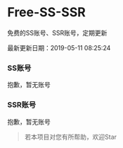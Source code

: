 # Free-SS-SSR

免费的SS账号、SSR账号，定期更新

最新更新日期：2019-05-11 08:25:24 

### SS账号

抱歉，暂无账号

### SSR账号

抱歉，暂无账号



> 若本项目对您有所帮助，欢迎Star